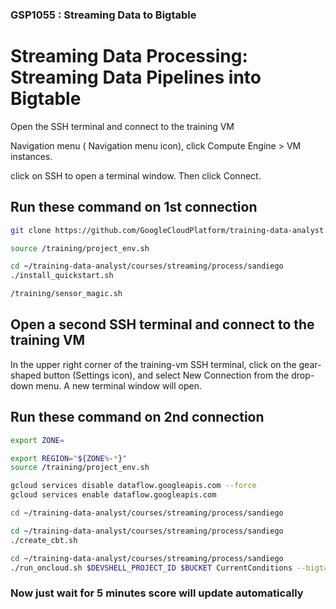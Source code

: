 ### GSP1055 :  Streaming Data to Bigtable 


# Streaming Data Processing: Streaming Data Pipelines into Bigtable



Open the SSH terminal and connect to the training VM

Navigation menu ( Navigation menu icon), click Compute Engine > VM instances.

 click on SSH to open a terminal window. Then click Connect.
## 

## Run these command on 1st connection

```bash
git clone https://github.com/GoogleCloudPlatform/training-data-analyst

source /training/project_env.sh

cd ~/training-data-analyst/courses/streaming/process/sandiego
./install_quickstart.sh

/training/sensor_magic.sh
```


## Open a second SSH terminal and connect to the training VM

In the upper right corner of the training-vm SSH terminal, click on the gear-shaped button (Settings icon), and select New Connection from the drop-down menu. A new terminal window will open.


## Run these command on 2nd  connection

```bash
export ZONE=
```


```bash
export REGION="${ZONE%-*}"
source /training/project_env.sh

gcloud services disable dataflow.googleapis.com --force
gcloud services enable dataflow.googleapis.com

cd ~/training-data-analyst/courses/streaming/process/sandiego

cd ~/training-data-analyst/courses/streaming/process/sandiego
./create_cbt.sh

cd ~/training-data-analyst/courses/streaming/process/sandiego
./run_oncloud.sh $DEVSHELL_PROJECT_ID $BUCKET CurrentConditions --bigtable
```



### Now just wait for 5 minutes score will update automatically
